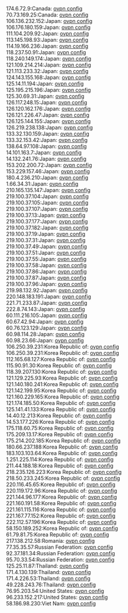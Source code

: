 174.6.72.9:Canada: [ovpn config](vpn/174_6_72_9.ovpn)  
70.73.169.25:Canada: [ovpn config](vpn/70_73_169_25.ovpn)  
106.136.232.152:Japan: [ovpn config](vpn/106_136_232_152.ovpn)  
106.176.180.159:Japan: [ovpn config](vpn/106_176_180_159.ovpn)  
111.104.209.92:Japan: [ovpn config](vpn/111_104_209_92.ovpn)  
113.145.198.93:Japan: [ovpn config](vpn/113_145_198_93.ovpn)  
114.19.166.236:Japan: [ovpn config](vpn/114_19_166_236.ovpn)  
118.237.50.91:Japan: [ovpn config](vpn/118_237_50_91.ovpn)  
118.240.149.174:Japan: [ovpn config](vpn/118_240_149_174.ovpn)  
121.109.214.214:Japan: [ovpn config](vpn/121_109_214_214.ovpn)  
121.113.233.32:Japan: [ovpn config](vpn/121_113_233_32.ovpn)  
124.143.155.168:Japan: [ovpn config](vpn/124_143_155_168.ovpn)  
125.14.11.194:Japan: [ovpn config](vpn/125_14_11_194.ovpn)  
125.195.215.196:Japan: [ovpn config](vpn/125_195_215_196.ovpn)  
125.30.69.31:Japan: [ovpn config](vpn/125_30_69_31.ovpn)  
126.117.248.15:Japan: [ovpn config](vpn/126_117_248_15.ovpn)  
126.120.162.176:Japan: [ovpn config](vpn/126_120_162_176.ovpn)  
126.121.226.47:Japan: [ovpn config](vpn/126_121_226_47.ovpn)  
126.125.144.155:Japan: [ovpn config](vpn/126_125_144_155.ovpn)  
126.219.238.138:Japan: [ovpn config](vpn/126_219_238_138.ovpn)  
133.32.130.159:Japan: [ovpn config](vpn/133_32_130_159.ovpn)  
133.32.153.42:Japan: [ovpn config](vpn/133_32_153_42.ovpn)  
138.64.97.108:Japan: [ovpn config](vpn/138_64_97_108.ovpn)  
14.101.163.7:Japan: [ovpn config](vpn/14_101_163_7.ovpn)  
14.132.241.76:Japan: [ovpn config](vpn/14_132_241_76.ovpn)  
153.202.200.72:Japan: [ovpn config](vpn/153_202_200_72.ovpn)  
153.229.157.46:Japan: [ovpn config](vpn/153_229_157_46.ovpn)  
180.4.236.210:Japan: [ovpn config](vpn/180_4_236_210.ovpn)  
1.66.34.31:Japan: [ovpn config](vpn/1_66_34_31.ovpn)  
210.165.135.147:Japan: [ovpn config](vpn/210_165_135_147.ovpn)  
219.100.37.104:Japan: [ovpn config](vpn/219_100_37_104.ovpn)  
219.100.37.105:Japan: [ovpn config](vpn/219_100_37_105.ovpn)  
219.100.37.107:Japan: [ovpn config](vpn/219_100_37_107.ovpn)  
219.100.37.13:Japan: [ovpn config](vpn/219_100_37_13.ovpn)  
219.100.37.177:Japan: [ovpn config](vpn/219_100_37_177.ovpn)  
219.100.37.182:Japan: [ovpn config](vpn/219_100_37_182.ovpn)  
219.100.37.19:Japan: [ovpn config](vpn/219_100_37_19.ovpn)  
219.100.37.31:Japan: [ovpn config](vpn/219_100_37_31.ovpn)  
219.100.37.49:Japan: [ovpn config](vpn/219_100_37_49.ovpn)  
219.100.37.51:Japan: [ovpn config](vpn/219_100_37_51.ovpn)  
219.100.37.55:Japan: [ovpn config](vpn/219_100_37_55.ovpn)  
219.100.37.58:Japan: [ovpn config](vpn/219_100_37_58.ovpn)  
219.100.37.86:Japan: [ovpn config](vpn/219_100_37_86.ovpn)  
219.100.37.87:Japan: [ovpn config](vpn/219_100_37_87.ovpn)  
219.100.37.96:Japan: [ovpn config](vpn/219_100_37_96.ovpn)  
219.98.132.92:Japan: [ovpn config](vpn/219_98_132_92.ovpn)  
220.148.183.191:Japan: [ovpn config](vpn/220_148_183_191.ovpn)  
221.71.233.87:Japan: [ovpn config](vpn/221_71_233_87.ovpn)  
222.8.74.143:Japan: [ovpn config](vpn/222_8_74_143.ovpn)  
60.111.216.105:Japan: [ovpn config](vpn/60_111_216_105.ovpn)  
60.67.42.94:Japan: [ovpn config](vpn/60_67_42_94.ovpn)  
60.76.123.129:Japan: [ovpn config](vpn/60_76_123_129.ovpn)  
60.98.114.28:Japan: [ovpn config](vpn/60_98_114_28.ovpn)  
60.98.23.66:Japan: [ovpn config](vpn/60_98_23_66.ovpn)  
106.250.39.231:Korea Republic of: [ovpn config](vpn/106_250_39_231.ovpn)  
106.250.39.231:Korea Republic of: [ovpn config](vpn/106_250_39_231.ovpn)  
112.165.68.127:Korea Republic of: [ovpn config](vpn/112_165_68_127.ovpn)  
115.90.91.30:Korea Republic of: [ovpn config](vpn/115_90_91_30.ovpn)  
118.39.207.130:Korea Republic of: [ovpn config](vpn/118_39_207_130.ovpn)  
121.129.225.93:Korea Republic of: [ovpn config](vpn/121_129_225_93.ovpn)  
121.140.180.241:Korea Republic of: [ovpn config](vpn/121_140_180_241.ovpn)  
121.142.199.95:Korea Republic of: [ovpn config](vpn/121_142_199_95.ovpn)  
121.160.229.165:Korea Republic of: [ovpn config](vpn/121_160_229_165.ovpn)  
121.174.185.50:Korea Republic of: [ovpn config](vpn/121_174_185_50.ovpn)  
125.141.41.133:Korea Republic of: [ovpn config](vpn/125_141_41_133.ovpn)  
14.40.12.213:Korea Republic of: [ovpn config](vpn/14_40_12_213.ovpn)  
14.53.177.226:Korea Republic of: [ovpn config](vpn/14_53_177_226.ovpn)  
175.118.60.75:Korea Republic of: [ovpn config](vpn/175_118_60_75.ovpn)  
175.209.13.17:Korea Republic of: [ovpn config](vpn/175_209_13_17.ovpn)  
175.214.202.185:Korea Republic of: [ovpn config](vpn/175_214_202_185.ovpn)  
180.66.237.188:Korea Republic of: [ovpn config](vpn/180_66_237_188.ovpn)  
183.103.103.64:Korea Republic of: [ovpn config](vpn/183_103_103_64.ovpn)  
1.251.225.114:Korea Republic of: [ovpn config](vpn/1_251_225_114.ovpn)  
211.44.188.18:Korea Republic of: [ovpn config](vpn/211_44_188_18.ovpn)  
218.235.126.223:Korea Republic of: [ovpn config](vpn/218_235_126_223.ovpn)  
218.50.233.245:Korea Republic of: [ovpn config](vpn/218_50_233_245.ovpn)  
220.116.45.65:Korea Republic of: [ovpn config](vpn/220_116_45_65.ovpn)  
220.119.172.96:Korea Republic of: [ovpn config](vpn/220_119_172_96.ovpn)  
221.144.96.177:Korea Republic of: [ovpn config](vpn/221_144_96_177.ovpn)  
221.160.191.58:Korea Republic of: [ovpn config](vpn/221_160_191_58.ovpn)  
221.161.115.116:Korea Republic of: [ovpn config](vpn/221_161_115_116.ovpn)  
221.167.77.152:Korea Republic of: [ovpn config](vpn/221_167_77_152.ovpn)  
222.112.57.196:Korea Republic of: [ovpn config](vpn/222_112_57_196.ovpn)  
58.150.189.252:Korea Republic of: [ovpn config](vpn/58_150_189_252.ovpn)  
61.79.81.75:Korea Republic of: [ovpn config](vpn/61_79_81_75.ovpn)  
217.138.212.58:Romania: [ovpn config](vpn/217_138_212_58.ovpn)  
77.35.35.57:Russian Federation: [ovpn config](vpn/77_35_35_57.ovpn)  
92.37.181.34:Russian Federation: [ovpn config](vpn/92_37_181_34.ovpn)  
95.70.33.54:Russian Federation: [ovpn config](vpn/95_70_33_54.ovpn)  
125.25.11.87:Thailand: [ovpn config](vpn/125_25_11_87.ovpn)  
171.4.130.139:Thailand: [ovpn config](vpn/171_4_130_139.ovpn)  
171.4.226.53:Thailand: [ovpn config](vpn/171_4_226_53.ovpn)  
49.228.243.76:Thailand: [ovpn config](vpn/49_228_243_76.ovpn)  
76.95.203.54:United States: [ovpn config](vpn/76_95_203_54.ovpn)  
96.233.152.217:United States: [ovpn config](vpn/96_233_152_217.ovpn)  
58.186.98.230:Viet Nam: [ovpn config](vpn/58_186_98_230.ovpn)  
